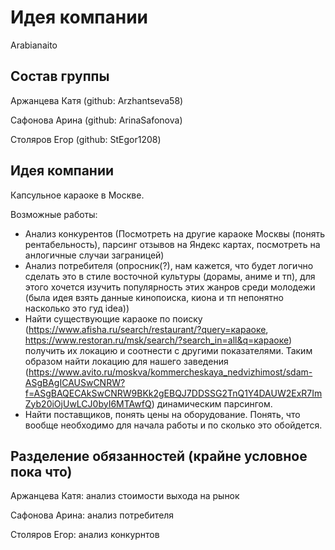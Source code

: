 # Идея компании

Arabianaito

## Состав группы

Аржанцева Катя (github: Arzhantseva58) 

Сафонова Арина (github: ArinaSafonova)

Столяров Егор (github: StEgor1208)

## Идея компании

Капсульное караоке в Москве.

Возможные работы:

- Анализ конкурентов (Посмотреть на другие караоке Москвы (понять рентабельность), парсинг отзывов на Яндекс картах, посмотреть на анлогичные случаи заграницей)
- Анализ потребителя (опросник(?), нам кажется, что будет логично сделать это в стиле восточной культуры (дорамы, аниме и тп), для этого хочется изучить популярность этих жанров среди молодежи (была идея взять данные кинопоиска, киона и тп непонятно насколько это гуд idea))
- Найти существующие караоке по поиску (https://www.afisha.ru/search/restaurant/?query=караоке, https://www.restoran.ru/msk/search/?search_in=all&q=караоке) получить их локацию и соотнести с другими показателями. Таким образом найти локацию для нашего заведения (https://www.avito.ru/moskva/kommercheskaya_nedvizhimost/sdam-ASgBAgICAUSwCNRW?f=ASgBAQECAkSwCNRW9BKk2gEBQJ7DDSSG2TnQ1Y4DAUW2ExR7ImZyb20iOjUwLCJ0byI6MTAwfQ) динамическим парсингом.
- Найти поставщиков, понять цены на оборудование. Понять, что вообще необходимо для начала работы и по сколько это обойдется.

## Разделение обязанностей (крайне условное пока что)

Аржанцева Катя: анализ стоимости выхода на рынок

Сафонова Арина: анализ потребителя

Столяров Егор: анализ конкурнтов
